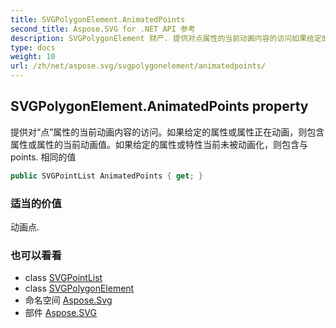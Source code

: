 ```yaml
---
title: SVGPolygonElement.AnimatedPoints
second_title: Aspose.SVG for .NET API 参考
description: SVGPolygonElement 财产. 提供对点属性的当前动画内容的访问如果给定的属性或属性正在动画则包含属性或属性的当前动画值如果给定的属性或特性当前未被动画化则包含与 points. 相同的值
type: docs
weight: 10
url: /zh/net/aspose.svg/svgpolygonelement/animatedpoints/
---
```

## SVGPolygonElement.AnimatedPoints property

提供对“点”属性的当前动画内容的访问。如果给定的属性或属性正在动画，则包含属性或属性的当前动画值。如果给定的属性或特性当前未被动画化，则包含与 points. 相同的值

```csharp
public SVGPointList AnimatedPoints { get; }
```

### 适当的价值

动画点.

### 也可以看看

* class [SVGPointList](../../../aspose.svg.datatypes/svgpointlist/)
* class [SVGPolygonElement](../)
* 命名空间 [Aspose.Svg](../../svgpolygonelement/)
* 部件 [Aspose.SVG](../../../)


